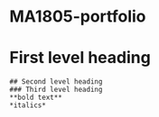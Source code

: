 # MA1805-portfolio
   # First level heading 
    ## Second level heading 
    ### Third level heading
    **bold text** 
    *italics* 

